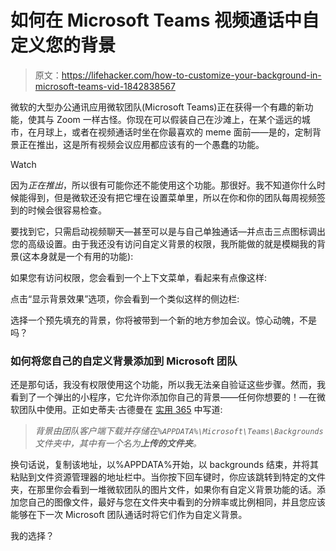 # 如何在 Microsoft Teams 视频通话中自定义您的背景

> 原文：<https://lifehacker.com/how-to-customize-your-background-in-microsoft-teams-vid-1842838567>

微软的大型办公通讯应用微软团队(Microsoft Teams)正在获得一个有趣的新功能，使其与 Zoom 一样古怪。你现在可以假装自己在沙滩上，在某个遥远的城市，在月球上，或者在视频通话时坐在你最喜欢的 meme 面前——是的，定制背景正在推出，这是所有视频会议应用都应该有的一个愚蠢的功能。

Watch

因为*正在推出*，所以很有可能你还不能使用这个功能。那很好。我不知道你什么时候能得到，但是微软还没有把它埋在设置菜单里，所以在你和你的团队每周视频签到的时候会很容易检查。

要找到它，只需启动视频聊天—甚至可以是与自己单独通话—并点击三点图标调出您的高级设置。由于我还没有访问自定义背景的权限，我所能做的就是模糊我的背景(这本身就是一个有用的功能):

如果您有访问权限，您会看到一个上下文菜单，看起来有点像这样:

点击“显示背景效果”选项，你会看到一个类似这样的侧边栏:

选择一个预先填充的背景，你将被带到一个新的地方参加会议。惊心动魄，不是吗？

### 如何将您自己的自定义背景添加到 Microsoft 团队

还是那句话，我没有权限使用这个功能，所以我无法亲自验证这些步骤。然而，我看到了一个弹出的小程序，它允许你添加你自己的背景——任何你想要的！—在微软团队中使用。正如史蒂夫·古德曼在 [实用 365](https://practical365.com/teams-2/microsoft-teams-rolls-out-background-effects-heres-how-you-can-set-a-custom-background-using-it/) 中写道:

> *背景由团队客户端下载并存储在`%APPDATA%\Microsoft\Teams\Backgrounds`文件夹中，其中有一个名为**上传的文件夹**。*

换句话说，复制该地址，以%APPDATA%开始，以 backgrounds 结束，并将其粘贴到文件资源管理器的地址栏中。当你按下回车键时，你应该跳转到特定的文件夹，在那里你会看到一堆微软团队的图片文件，如果你有自定义背景功能的话。添加您自己的图像文件，最好与您在文件夹中看到的分辨率或比例相同，并且您应该能够在下一次 Microsoft 团队通话时将它们作为自定义背景。

我的选择？